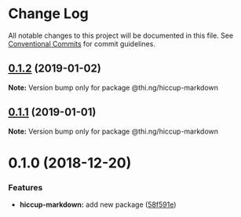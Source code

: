# Change Log

All notable changes to this project will be documented in this file.
See [Conventional Commits](https://conventionalcommits.org) for commit guidelines.

## [0.1.2](https://github.com/thi-ng/umbrella/compare/@thi.ng/hiccup-markdown@0.1.1...@thi.ng/hiccup-markdown@0.1.2) (2019-01-02)

**Note:** Version bump only for package @thi.ng/hiccup-markdown





## [0.1.1](https://github.com/thi-ng/umbrella/compare/@thi.ng/hiccup-markdown@0.1.0...@thi.ng/hiccup-markdown@0.1.1) (2019-01-01)

**Note:** Version bump only for package @thi.ng/hiccup-markdown





# 0.1.0 (2018-12-20)


### Features

* **hiccup-markdown:** add new package ([58f591e](https://github.com/thi-ng/umbrella/commit/58f591e))
